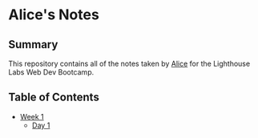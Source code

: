 # Alice's Notes

## Summary

This repository contains all of the notes taken by [Alice](https://github.com/alicelinx) for the Lighthouse Labs Web Dev Bootcamp.

## Table of Contents
* [Week 1](/Week_1/)
  * [Day 1](/Week_1/Day_1/)